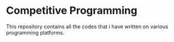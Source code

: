 # Competitive Programming
This repository contains all the codes that i have written on various programming platforms.
